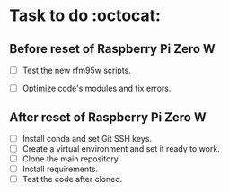 # Task to do :octocat:
## Before reset of Raspberry Pi Zero W
- [ ] Test the new rfm95w scripts.
- [ ] Optimize code's modules and fix errors.


## After reset of Raspberry Pi Zero W
- [ ] Install conda and set Git SSH keys.
- [ ] Create a virtual environment and set it ready to work.
- [ ] Clone the main repository.
- [ ] Install requirements.
- [ ] Test the code after cloned.
